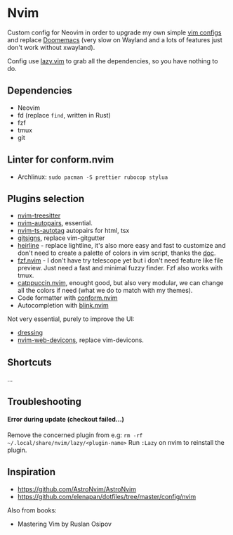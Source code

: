 # Nvim

Custom config for Neovim in order to upgrade my own simple [vim configs](https://github.com/szorfein/dotfiles/tree/main/vim) and replace [Doomemacs](https://github.com/doomemacs/doomemacs) (very slow on Wayland and a lots of features just don't work without xwayland).

Config use [lazy.vim](https://lazy.folke.io/) to grab all the dependencies, so you have nothing to do.

## Dependencies

- Neovim
- fd (replace `find`, written in Rust)
- fzf
- tmux
- git

## Linter for conform.nvim

- Archlinux: `sudo pacman -S prettier rubocop stylua`

## Plugins selection

- [nvim-treesitter](https://github.com/nvim-treesitter)
- [nvim-autopairs](https://github.com/windwp/nvim-autopairs), essential.
- [nvim-ts-autotag](https://github.com/windwp/nvim-ts-autotag) autopairs for html, tsx
- [gitsigns](https://github.com/lewis6991/gitsigns.nvim), replace vim-gitgutter
- [heirline](https://github.com/rebelot/heirline.nvim) - replace lightline, it's also more easy and fast to customize and don't need to create a palette of colors in vim script, thanks the [doc](https://github.com/rebelot/heirline.nvim/blob/master/cookbook.md).
- [fzf.nvim](https://github.com/ibhagwan/fzf-lua) - I don't have try telescope yet but i don't need feature like file preview. Just need a fast and minimal fuzzy finder. Fzf also works with tmux.
- [catppuccin.nvim](https://github.com/catppuccin/nvim), enought good, but also very modular, we can change all the colors if need (what we do to match with my themes).
- Code formatter with [conform.nvim](https://github.com/stevearc/conform.nvim)
- Autocompletion with [blink.nvim](https://github.com/saghen/blink.cmpstallation.md)

Not very essential, purely to improve the UI:

- [dressing](https://github.com/stevearc/dressing.nvim)
- [nvim-web-devicons](https://github.com/nvim-tree/nvim-web-devicons), replace vim-devicons.

## Shortcuts

...

## Troubleshooting

#### Error during update (checkout failed...)

Remove the concerned plugin from e.g: `rm -rf ~/.local/share/nvim/lazy/<plugin-name>`
Run `:Lazy` on nvim to reinstall the plugin.

## Inspiration

- https://github.com/AstroNvim/AstroNvim
- https://github.com/elenapan/dotfiles/tree/master/config/nvim

Also from books:

- Mastering Vim by Ruslan Osipov
